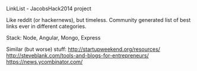 LinkList - JacobsHack2014 project

Like reddit (or hackernews), but timeless. Community generated list of best links ever in different categories.

Stack: Node, Angular, Mongo, Express

Similar (but worse) stuff: 
http://startupweekend.org/resources/
http://steveblank.com/tools-and-blogs-for-entrepreneurs/
https://news.ycombinator.com/

